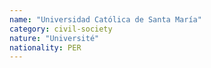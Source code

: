 ```yaml
---
name: "Universidad Católica de Santa María"
category: civil-society
nature: "Université"
nationality: PER
---
```


